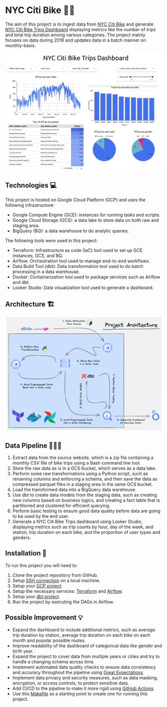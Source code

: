 # NYC Citi Bike 🚴🏽
The aim of this project is to ingest data from [NYC Citi Bike](https://citibikenyc.com/system-data) and generate [NYC Citi Bike Trips Dashboard](https://lookerstudio.google.com/reporting/94e4c68c-cfa4-440c-9502-c9a40b83e002) displaying metrics like the number of trips and total trip duration among various categories. The project mainly focuses on data during 2019 and updates data in a batch manner on monthly-basis.

![Example NYC Citi Bike Trips Dashboard](/images/nyc-citi-bike-trips-dashboard.png)


## Technologies 💻
This project is hosted on Google Cloud Platform (GCP) and uses the following infrastructure:
* Google Compute Engine (GCE): instances for running tasks and scripts.
* Google Cloud Storage (GCS): a data lake to store data on both raw and staging area.
* BigQuery (BQ): a data warehouse to do analytic queries.

The following tools were used in this project:
* Terraform: Infrastructure as code (IaC) tool used to set up GCE instances, GCS, and BQ.
* Airflow: Orchestration tool used to manage end-to-end workflows.
* Data Build Tool (dbt): Data transformation tool used to do batch processing in a data warehouse.
* Docker: Containerization tool used to package services such as Airflow and dbt.
* Looker Studio: Data visualization tool used to generate a dashboard.


## Architecture 🏗️
![Project Architecture](/images/architecture.png)


## Data Pipeline 👷🏽‍♂️
1. Extract data from the source website, which is a zip file containing a monthly CSV file of bike trips using a Bash command line tool.
2. Store the raw data as is in a GCS bucket, which serves as a data lake.
3. Perform some raw transformations using a Python script, such as renaming columns and enforcing a schema, and then save the data as compressed parquet files in a staging area in the same GCS bucket.
4. Load the transformed data into a BigQuery data warehouse.
5. Use dbt to create data models from the staging data, such as creating new columns based on business logics, and creating a fact table that is partitioned and clustered for efficient querying.
6. Perform basic testing to ensure good data quality before data are going to be used by the end user.
7. Generate a NYC Citi Bike Trips dashboard using Looker Studio, displaying metrics such as trip counts by hour, day of the week, and station, trip duration on each bike, and the proportion of user types and genders.


## Installation 🧱
To run this project you will need to:

1. Clone the project repository from GitHub.
2. Setup [SSH connection](terraform/README.md#setup-ssh-access-on-local-machine) on a local machine.
3. Setup your [GCP project](terraform/README.md#setup-gcp-project).
4. Setup the necessary services: [Terraform](terraform/README.md#setup-infrastructure-with-terraform) and [Airflow](airflow/README.md).
5. Setup your [dbt project](airflow/dags/dbt/nyc_citi_bike/README.md).
6. Run the project by executing the DAGs in Airflow.


## Possible Improvement 💡
* Expand the dashboard to include additional metrics, such as average trip duration by station, average trip duration on each bike on each month and popular possible routes.
* Improve readability of the dashboard of categorical data like gender and birth year.
* Expand the project to cover data from multiple years or cities and try to handle a changing schema across time.
* Implement automated data quality checks to ensure data consistency and accuracy throughout the pipeline using [Great Expectations](https://www.youtube.com/watch?v=9iN6iw7Lamo&t=932s).
* Implement data privacy and security measures, such as data masking, encryption, or access controls, to protect sensitive data.
* Add CI/CD to the pipeline to make it more rigid using [GitHub Actions](https://www.youtube.com/watch?v=R8_veQiYBjI&t=1710s).
* Use this [Makefile](https://github.com/josephmachado/beginner_de_project/blob/master/Makefile) as a starting point to create one for running this project.
